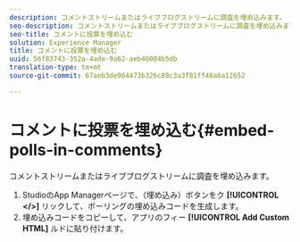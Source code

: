 ```yaml
---
description: コメントストリームまたはライブブログストリームに調査を埋め込みます。
seo-description: コメントストリームまたはライブブログストリームに調査を埋め込みます。
seo-title: コメントに投票を埋め込む
solution: Experience Manager
title: コメントに投票を埋め込む
uuid: 56f83743-352a-4ade-9a62-aeb46004b5db
translation-type: tm+mt
source-git-commit: 67aeb3de964473b326c88c3a3f81ff48a6a12652

---
```



# コメントに投票を埋め込む{#embed-polls-in-comments}

コメントストリームまたはライブブログストリームに調査を埋め込みます。

1. StudioのApp Managerページで、（埋め込み）ボタンをク **[!UICONTROL </>]** リックして、ポーリングの埋め込みコードを生成します。
1. 埋め込みコードをコピーして、アプリのフィー **[!UICONTROL Add Custom HTML]** ルドに貼り付けます。
